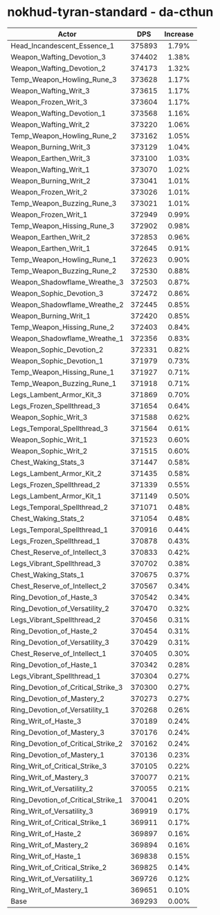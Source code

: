 # nokhud-tyran-standard - da-cthun
| Actor | DPS | Increase |
|---|:---:|:---:|
|Head_Incandescent_Essence_1|375893|1.79%|
|Weapon_Wafting_Devotion_3|374402|1.38%|
|Weapon_Wafting_Devotion_2|374173|1.32%|
|Temp_Weapon_Howling_Rune_3|373628|1.17%|
|Weapon_Wafting_Writ_3|373615|1.17%|
|Weapon_Frozen_Writ_3|373604|1.17%|
|Weapon_Wafting_Devotion_1|373568|1.16%|
|Weapon_Wafting_Writ_2|373220|1.06%|
|Temp_Weapon_Howling_Rune_2|373162|1.05%|
|Weapon_Burning_Writ_3|373129|1.04%|
|Weapon_Earthen_Writ_3|373100|1.03%|
|Weapon_Wafting_Writ_1|373070|1.02%|
|Weapon_Burning_Writ_2|373041|1.01%|
|Weapon_Frozen_Writ_2|373026|1.01%|
|Temp_Weapon_Buzzing_Rune_3|373021|1.01%|
|Weapon_Frozen_Writ_1|372949|0.99%|
|Temp_Weapon_Hissing_Rune_3|372902|0.98%|
|Weapon_Earthen_Writ_2|372853|0.96%|
|Weapon_Earthen_Writ_1|372645|0.91%|
|Temp_Weapon_Howling_Rune_1|372623|0.90%|
|Temp_Weapon_Buzzing_Rune_2|372530|0.88%|
|Weapon_Shadowflame_Wreathe_3|372503|0.87%|
|Weapon_Sophic_Devotion_3|372472|0.86%|
|Weapon_Shadowflame_Wreathe_2|372445|0.85%|
|Weapon_Burning_Writ_1|372420|0.85%|
|Temp_Weapon_Hissing_Rune_2|372403|0.84%|
|Weapon_Shadowflame_Wreathe_1|372356|0.83%|
|Weapon_Sophic_Devotion_2|372331|0.82%|
|Weapon_Sophic_Devotion_1|371979|0.73%|
|Temp_Weapon_Hissing_Rune_1|371927|0.71%|
|Temp_Weapon_Buzzing_Rune_1|371918|0.71%|
|Legs_Lambent_Armor_Kit_3|371869|0.70%|
|Legs_Frozen_Spellthread_3|371654|0.64%|
|Weapon_Sophic_Writ_3|371588|0.62%|
|Legs_Temporal_Spellthread_3|371564|0.61%|
|Weapon_Sophic_Writ_1|371523|0.60%|
|Weapon_Sophic_Writ_2|371515|0.60%|
|Chest_Waking_Stats_3|371447|0.58%|
|Legs_Lambent_Armor_Kit_2|371435|0.58%|
|Legs_Frozen_Spellthread_2|371339|0.55%|
|Legs_Lambent_Armor_Kit_1|371149|0.50%|
|Legs_Temporal_Spellthread_2|371071|0.48%|
|Chest_Waking_Stats_2|371054|0.48%|
|Legs_Temporal_Spellthread_1|370916|0.44%|
|Legs_Frozen_Spellthread_1|370878|0.43%|
|Chest_Reserve_of_Intellect_3|370833|0.42%|
|Legs_Vibrant_Spellthread_3|370702|0.38%|
|Chest_Waking_Stats_1|370675|0.37%|
|Chest_Reserve_of_Intellect_2|370567|0.34%|
|Ring_Devotion_of_Haste_3|370542|0.34%|
|Ring_Devotion_of_Versatility_2|370470|0.32%|
|Legs_Vibrant_Spellthread_2|370456|0.31%|
|Ring_Devotion_of_Haste_2|370454|0.31%|
|Ring_Devotion_of_Versatility_3|370429|0.31%|
|Chest_Reserve_of_Intellect_1|370405|0.30%|
|Ring_Devotion_of_Haste_1|370342|0.28%|
|Legs_Vibrant_Spellthread_1|370304|0.27%|
|Ring_Devotion_of_Critical_Strike_3|370300|0.27%|
|Ring_Devotion_of_Mastery_2|370273|0.27%|
|Ring_Devotion_of_Versatility_1|370268|0.26%|
|Ring_Writ_of_Haste_3|370189|0.24%|
|Ring_Devotion_of_Mastery_3|370176|0.24%|
|Ring_Devotion_of_Critical_Strike_2|370162|0.24%|
|Ring_Devotion_of_Mastery_1|370136|0.23%|
|Ring_Writ_of_Critical_Strike_3|370105|0.22%|
|Ring_Writ_of_Mastery_3|370077|0.21%|
|Ring_Writ_of_Versatility_2|370055|0.21%|
|Ring_Devotion_of_Critical_Strike_1|370041|0.20%|
|Ring_Writ_of_Versatility_3|369919|0.17%|
|Ring_Writ_of_Critical_Strike_1|369911|0.17%|
|Ring_Writ_of_Haste_2|369897|0.16%|
|Ring_Writ_of_Mastery_2|369894|0.16%|
|Ring_Writ_of_Haste_1|369838|0.15%|
|Ring_Writ_of_Critical_Strike_2|369825|0.14%|
|Ring_Writ_of_Versatility_1|369726|0.12%|
|Ring_Writ_of_Mastery_1|369651|0.10%|
|Base|369293|0.00%|
